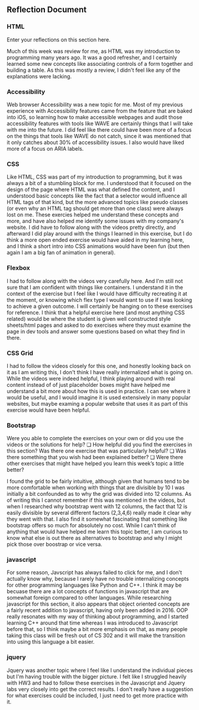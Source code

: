 ## Reflection Document

### HTML

Enter your reflections on this section here.

Much of this week was review for me, as HTML was my introduction to programming many years ago.
It was a good refresher, and I certainly learned some new concepts like associating controls of a form together and building a table.
As this was mostly a review, I didn't feel like any of the explanations were lacking.

### Accessibility

Web browser Accessibility was a new topic for me. Most of my previous experience with Accessibility
features came from the feature that are baked into iOS, so learning how to make accessible webpages
and audit those accessibility features with tools like WAVE are certainly things that I will take with me into the future.
I did feel like there could have been more of a focus on the things that tools like WAVE do not catch, since it was mentioned that
it only catches about 30% of accessibility issues. I also would have liked more of a focus on ARIA labels.

### CSS

Like HTML, CSS was part of my introduction to programming, but it was always a bit of a stumbling block for me. I understood that
it focused on the design of the page where HTML was what defined the content, and I understood basic concepts like the fact that a selector would
influence all HTML tags of that kind, but the more advanced topics like pseudo classes (or even why an HTML tag should get more than one class)
were always lost on me. These exercies helped me understand these concepts and more, and have also helped me identify some issues with my company's website.
I did have to follow along with the videos pretty directly, and afterward I did play around with the things I learned in this exercise, but I do think a more open ended exercise would have aided in my learning here, and I think a short intro into CSS animations would have been fun (but then again I am a big fan of animation in general).

### Flexbox

I had to follow along with the videos very carefully here. And I'm still not sure that I am confident with things like containers.
I understand it in the context of the exercise but I feel like I would have difficulty recreating it at the moment, or knowing which flex type I would want to use if I was looking to achieve a given outcome. I will certainly be hanging on to these exercises for reference.
I think that a helpful exercise here (and most anything CSS related) would be where the student is given well constructed style sheets/html pages and
asked to do exercises where they must examine the page in dev tools and answer some questions based on what they find in there.

### CSS Grid

I had to follow the videos closely for this one, and honestly looking back on it as I am writing this, I don't think I have really internalized what is going on. While the videos were indeed helpful, I think playing around with real content instead of of just placeholder boxes might have helped me understand a bit more about how this is used in practice. I can see where it would be useful, and I would imagine it is used extensively in many popular websites, but maybe examing a popular website that uses it as part of this exercise would have been helpful.

### Bootstrap

Were you able to complete the exercises on your own or did you use the
videos or the solutions for help?
❏ How helpful did you find the exercises in this section? Was there one
exercise that was particularly helpful?
❏ Was there something that you wish had been explained better?
❏ Were there other exercises that might have helped you learn this week’s
topic a little better?

I found the grid to be fairly intuitive, although given that humans tend to be more comfortable when working with things that are divisible by 10 I was initially a bit confounded as to why the grid was divided into 12 columns. As of writing this I cannot remember if this was mentioned in the videos, but when I researched why bootstrap went with 12 columns, the fact that 12 is easily divisible by several different factors (2,3,4,6) really made it clear why they went with that.
I also find it somewhat fascinating that something like bootstrap offers so much for absolutely no cost. While I can't think of anything that would have helped me learn this topic better, I am curious to know what else is out there as alternatives to bootstrap and why I might pick those over boostrap or vice versa.

### javascript

For some reason, Javscript has always failed to click for me, and I don't actually know why, because I rarely have no trouble internalizing concepts for other programming languages like Python and C++. I think it may be becuase there are a lot concepts of functions in javascript that are somewhat foreign compared to other languages. While researching javascript for this section, it also appears that object oriented concepts are a fairly recent addition to javascript, having only been added in 2016. OOP really resonates with my way of thinking about programming, and I started learning C++ around that time whereas I was introduced to Javascript before that, so I think maybe a bit more emphasis on that, as many people taking this class will be fresh out of CS 302 and it will make the transition into using this language a bit easier.

### jquery

Jquery was another topic where I feel like I understand the individual pieces but I'm having trouble with the bigger picture. I felt like I struggled heavily with HW3 and had to follow these exercises in the Javascript and Jquery labs very closely into get the correct results. I don't really have a suggestion for what exercises could be included, I just need to get more practice with it.
